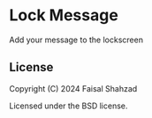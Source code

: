 # Lock Message

Add your message to the lockscreen

## License

Copyright (C) 2024  Faisal Shahzad

Licensed under the BSD license.
